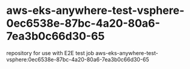 # aws-eks-anywhere-test-vsphere-0ec6538e-87bc-4a20-80a6-7ea3b0c66d30-65
repository for use with E2E test job aws-eks-anywhere-test-vsphere:0ec6538e-87bc-4a20-80a6-7ea3b0c66d30-65
